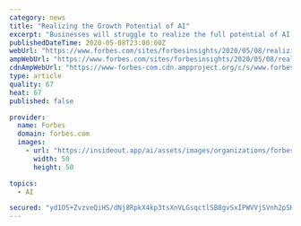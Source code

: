 ```yaml
---
category: news
title: "Realizing the Growth Potential of AI"
excerpt: "Businesses will struggle to realize the full potential of AI to grow firm value if their leaders don’t learn lessons from past transformations like the internet in the 1990s and cloud computing in the mid-2000s,"
publishedDateTime: 2020-05-08T23:00:00Z
webUrl: "https://www.forbes.com/sites/forbesinsights/2020/05/08/realizing-the-growth-potential-of-ai/"
ampWebUrl: "https://www.forbes.com/sites/forbesinsights/2020/05/08/realizing-the-growth-potential-of-ai/amp/"
cdnAmpWebUrl: "https://www-forbes-com.cdn.ampproject.org/c/s/www.forbes.com/sites/forbesinsights/2020/05/08/realizing-the-growth-potential-of-ai/amp/"
type: article
quality: 67
heat: 67
published: false

provider:
  name: Forbes
  domain: forbes.com
  images:
    - url: "https://insideout.app/ai/assets/images/organizations/forbes.com-50x50.jpg"
      width: 50
      height: 50

topics:
  - AI

secured: "yd1O5+ZvzveQiHS/dNj8RpkX4kp3tsXnVLGsqctlSB8gvSxIPWVVjSVnh2pSKvNF00CFV0o2TbGMrXsYumX7FTX/K5MOTXA3GtnAFO6EmZTnptFoLCTDYVK+S64bv7rorwqwQIAR7wLs2Eu/I5OllpGH8gGvPSCGZiKWZQCgPKF9+E3RIZbXEG/qo+F2O17XAqaDfaq2meFfWy7SNWxoVd+6xvBf5ANObZn98zbCZ21G73KrHYhowQIWHFaiEPdbrjArIO36kUmbC+GiyBhTk7Yase5+3CdWvekDsKGN8u6RJSHMaXvgA6XPrbVxF8wa9D4QqPe3VwbKbyYWfIO9Pr09jFjPAvI6GLiQq0flC/o+emXcVoYHKSqfxer+rGS+ZSqZo7h0fEDCJPXVIad3pjkWPRf8osABc01LHoRAJLf87KYtEKOJY9SJdPekPtm00PLXSX3wM2LhgAeNgKrl2BVL9uAvlFuHIW4uy3IVkkg=;+sZcQmce/96saHn9FlBRdw=="
---
```


